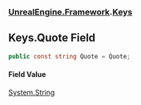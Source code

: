### [UnrealEngine.Framework](./UnrealEngine-Framework.md 'UnrealEngine.Framework').[Keys](./Keys.md 'UnrealEngine.Framework.Keys')
## Keys.Quote Field
  
```csharp
public const string Quote = Quote;
```
#### Field Value
[System.String](https://docs.microsoft.com/en-us/dotnet/api/System.String 'System.String')  
